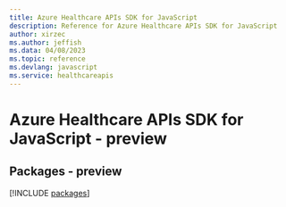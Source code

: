 ```yaml
---
title: Azure Healthcare APIs SDK for JavaScript
description: Reference for Azure Healthcare APIs SDK for JavaScript
author: xirzec
ms.author: jeffish
ms.data: 04/08/2023
ms.topic: reference
ms.devlang: javascript
ms.service: healthcareapis
---
```

# Azure Healthcare APIs SDK for JavaScript - preview
## Packages - preview
[!INCLUDE [packages](healthcare-apis-index.md)]